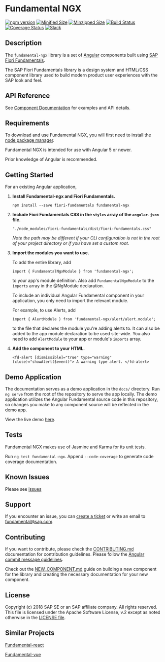 # Fundamental NGX

[![npm version](https://badge.fury.io/js/fundamental-ngx.svg)](//www.npmjs.com/package/fundamental-ngx)
[![Minified Size](https://badgen.net/bundlephobia/min/fundamental-ngx)](https://bundlephobia.com/result?p=fundamental-ngx)
[![Minzipped Size](https://badgen.net/bundlephobia/minzip/fundamental-ngx)](https://bundlephobia.com/result?p=fundamental-ngx)
[![Build Status](https://travis-ci.org/SAP/fundamental-ngx.svg?branch=master)](https://travis-ci.org/SAP/fundamental-ngx)
[![Coverage Status](https://coveralls.io/repos/github/SAP/fundamental-ngx/badge.svg?branch=master)](https://coveralls.io/github/SAP/fundamental-ngx?branch=master)
[![Slack](https://img.shields.io/badge/slack-ui--fundamentals-blue.svg?logo=slack)](https://ui-fundamentals.slack.com)

## Description

The `fundamental-ngx` library is a set of [Angular](https://angular.io/) components built using [SAP Fiori Fundamentals](https://sap.github.io/fundamental/).

The SAP Fiori Fundamentals library is a design system and HTML/CSS component library used to build modern product user experiences with the SAP look and feel.

## API Reference

See [Component Documentation](https://sap.github.io/fundamental-ngx/docs/home) for examples and API details.

## Requirements

To download and use Fundamental NGX, you will first need to install the [node package manager](https://www.npmjs.com/get-npm).

Fundamental NGX is intended for use with Angular 5 or newer.

Prior knowledge of Angular is recommended.

## Getting Started

For an existing Angular application,

1. **Install Fundamental-ngx and Fiori Fundamentals.**

    `npm install --save fiori-fundamentals fundamental-ngx`

2. **Include Fiori Fundamentals CSS in the `styles` array of the `angular.json` file.**

    `"./node_modules/fiori-fundamentals/dist/fiori-fundamentals.css"`

    _Note the path may be different if your CLI configuration is not in the root of your project directory or if you have set a custom root._

3. **Import the modules you want to use.**

    To add the entire library, add

    `import { FundamentalNgxModule } from 'fundamental-ngx';`

    to your app's module definition. Also add `FundamentalNgxModule` to the `imports` array in the @NgModule declaration.

    To include an individual Angular Fundamental component in your application, you only need to import the relevant module.

    For example, to use Alerts, add

    `import { AlertModule } from 'fundamental-ngx/alert/alert.module';`

    to the file that declares the module you're adding alerts to. It can also be added to the app module declaration to be used site-wide. You also need to add `AlertModule` to your app or module's `imports` array.

4. **Add the component to your HTML.**

    `<fd-alert [dismissible]="true" type="warning" (close)="showAlert($event)"> A warning type alert. </fd-alert>`

## Demo Application

The documentation serves as a demo application in the `docs/` directory. Run `ng serve` from the root of the repository to serve the app locally. The demo application utilizes the Angular Fundamental source code in this repository, so changes you make to any component source will be reflected in the demo app.

View the live demo [here](https://github.com/SAP/fundamental-ngx/tree/develop/docs).

## Tests

Fundamental NGX makes use of Jasmine and Karma for its unit tests.

Run `ng test fundamental-ngx`. Append `--code-coverage` to generate code coverage documentation.

## Known Issues

Please see [issues](https://github.com/SAP/fundamental-ngx/issues)

## Support

If you encounter an issue, you can [create a ticket](https://github.com/SAP/fundamental-ngx/issues) or write an email to fundamental@sap.com.

## Contributing

If you want to contribute, please check the [CONTRIBUTING.md](https://github.com/SAP/fundamental-ngx/blob/develop/CONTRIBUTING.md) documentation for contribution guidelines. Please follow the [Angular commit message guidelines](https://github.com/angular/angular/blob/master/CONTRIBUTING.md#commit).

Check out the [NEW_COMPONENT.md](https://github.com/SAP/fundamental-ngx/blob/develop/NEW_COMPONENT.md) guide on building a new component for the library and creating the necessary documentation for your new component.

## License

Copyright (c) 2018 SAP SE or an SAP affiliate company. All rights reserved.
This file is licensed under the Apache Software License, v.2 except as noted otherwise in the [LICENSE file](https://github.com/SAP/fundamental-ngx/blob/master/LICENSE.txt).

## Similar Projects

[Fundamental-react](https://github.com/SAP/fundamental-react)

[Fundamental-vue](https://github.com/SAP/fundamental-vue)
